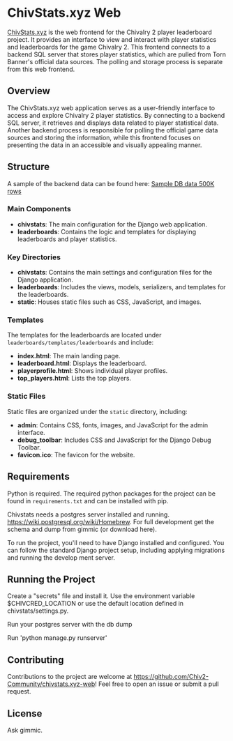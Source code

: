 # ChivStats.xyz Web

[ChivStats.xyz](https://chivstats.xyz/) is the web frontend for the Chivalry 2 player leaderboard project. It provides an interface to view and interact with player statistics and leaderboards for the game Chivalry 2. This frontend connects to a backend SQL server that stores player statistics, which are pulled from Torn Banner's official data sources. The polling and storage process is separate from this web frontend.

## Overview

The ChivStats.xyz web application serves as a user-friendly interface to access and explore Chivalry 2 player statistics. By connecting to a backend SQL server, it retrieves and displays data related to player statistical data. Another backend process is responsible for polling the official game data sources and storing the information, while this frontend focuses on presenting the data in an accessible and visually appealing manner. 

## Structure

A sample of the backend data can be found here: [Sample DB data 500K rows](https://chivstats.xyz/static/samplechivstats.zip)

### Main Components

- **chivstats**: The main configuration for the Django web application.
- **leaderboards**: Contains the logic and templates for displaying leaderboards and player statistics.

### Key Directories

- **chivstats**: Contains the main settings and configuration files for the Django application.
- **leaderboards**: Includes the views, models, serializers, and templates for the leaderboards.
- **static**: Houses static files such as CSS, JavaScript, and images.

### Templates

The templates for the leaderboards are located under `leaderboards/templates/leaderboards` and include:

- **index.html**: The main landing page.
- **leaderboard.html**: Displays the leaderboard.
- **playerprofile.html**: Shows individual player profiles.
- **top_players.html**: Lists the top players.

### Static Files

Static files are organized under the `static` directory, including:

- **admin**: Contains CSS, fonts, images, and JavaScript for the admin interface.
- **debug_toolbar**: Includes CSS and JavaScript for the Django Debug Toolbar.
- **favicon.ico**: The favicon for the website.

## Requirements
Python is required.  The required python packages for the project can be found in `requirements.txt` and can be installed with pip.

Chivstats needs a postgres server installed and running.  https://wiki.postgresql.org/wiki/Homebrew. For full development get the schema and dump from gimmic (or download here).

To run the project, you'll need to have Django installed and configured. You can follow the standard Django project setup, including applying migrations and running the develop
ment server.
## Running the Project

Create a "secrets" file and install it.  Use the environment variable $CHIVCRED_LOCATION or use the default location defined in chivstats/settings.py.

Run your postgres server with the db dump

Run 'python manage.py runserver'

## Contributing

Contributions to the project are welcome at https://github.com/Chiv2-Community/chivstats.xyz-web! Feel free to open an issue or submit a pull request.

## License

Ask gimmic.
